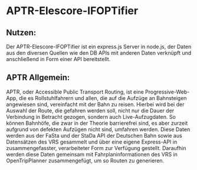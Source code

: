 # APTR-Elescore-IFOPTifier
## Nutzen:
Der APTR-Elescore-IFOPTifier ist ein express.js Server in node.js, der Daten aus den diversen Quellen wie den DB APIs mit anderen Daten verknüpft und anschließend in Form einer API bereitstellt. 

## APTR Allgemein:
APTR, oder Accessible Public Transport Routing, ist eine Progressive-Web-App, die es Rollstuhlfahrern und allen, die auf die Aufzüge an Bahnsteigen angewiesen sind, vereinfacht mit der Bahn zu reisen. 
Hierbei wird bei der Auswahl der Route, die gefahren werden soll, nicht nur die Dauer der Verbindung in Betracht gezogen, sondern auch Live-Aufzugdaten. So können Bahnhöfe, die zwar in der Theorie barrierefrei sind, es aber zurzeit aufgrund von defekten Aufzügen nicht sind, umfahren werden.
Diese Daten werden aus der FaSta und der StaDa API der Deutschen Bahn sowie aus Datensätzen des VRS gesammelt und über eine eigene Express-API in zusammengefasster, verarbeiteter Form zur Verfügung gestellt.
Daraufhin werden diese Daten gemeinsam mit Fahrplaninformationen des VRS in OpenTripPlanner zusammengefügt, um so Routen zu generieren.